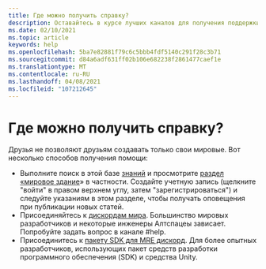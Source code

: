 ```yaml
---
title: Где можно получить справку?
description: Оставайтесь в курсе лучших каналов для получения поддержки и помощи в работе с Алтпсацевр.
ms.date: 02/10/2021
ms.topic: article
keywords: help
ms.openlocfilehash: 5ba7e82881f79c6c5bbb4fdf5140c291f28c3b71
ms.sourcegitcommit: d84a6adf631ff02b106e682238f2861477caef1e
ms.translationtype: MT
ms.contentlocale: ru-RU
ms.lasthandoff: 04/08/2021
ms.locfileid: "107212645"
---
```

# <a name="where-can-i-get-help"></a>Где можно получить справку?

Друзья не позволяют друзьям создавать только свои мировые. Вот несколько способов получения помощи:

* Выполните поиск в этой базе [знаний](../index.yml) и просмотрите [раздел «мировое здание](world-editor-getting-started.md)» в частности. Создайте учетную запись (щелкните "войти" в правом верхнем углу, затем "зарегистрироваться") и следуйте указаниям в этом разделе, чтобы получать оповещения при публикации новых статей.
* Присоединяйтесь к [дискордам мира](https://discordapp.com/invite/altspacevr). Большинство мировых разработчиков и некоторые инженеры Алтспацеы зависает. Попробуйте задать вопрос в канале #help.
* Присоединитесь к [пакету SDK для MRE дискорд](https://discord.gg/xyBcQec). Для более опытных разработчиков, использующих пакет средств разработки программного обеспечения (SDK) и средства Unity. 